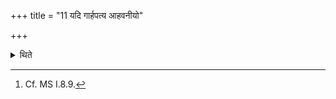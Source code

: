 +++
title = "11 यदि गार्हपत्य आहवनीयो"

+++

<details><summary>थिते</summary>

11. If the Gārhapatya or Āhavanīya gets extinguished one should churn out fire out of the same extinguished fuel pieces. If there are no such extinguished fuel-pieces, having besmeared the churning sticks with ashes one should churn out fire. It is known (from a Brāhmaṇa-text): "One produces it (the fire) from its (of the fire) own womb."[^1]  


[^1]: Cf. MS I.8.9.
</details>
